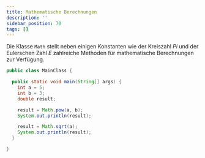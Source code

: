 ```yaml
---
title: Mathematische Berechnungen
description: ''
sidebar_position: 70
tags: []
---
```


Die Klasse `Math` stellt neben einigen Konstanten wie der Kreiszahl _Pi_ und der
Eulerschen Zahl _E_ zahlreiche Methoden für mathematische Berechnungen zur
Verfügung.

```java title="MainClass.java" showLineNumbers
public class MainClass {

  public static void main(String[] args) {
    int a = 5;
    int b = 3;
    double result;

    result = Math.pow(a, b);
    System.out.println(result);

    result = Math.sqrt(a);
    System.out.println(result);
  }

}
```
